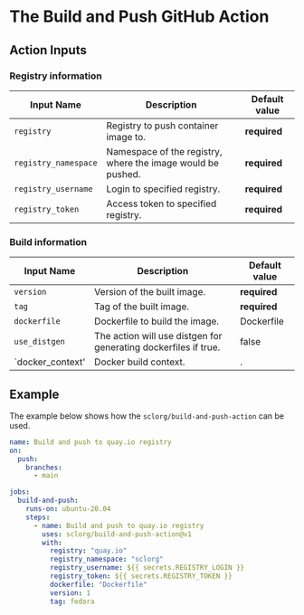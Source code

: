 # The Build and Push GitHub Action

## Action Inputs

### Registry information

| Input Name           | Description                                                 | Default value |
|----------------------|-------------------------------------------------------------|---------------|
| `registry`           | Registry to push container image to.                        | **required**  |
| `registry_namespace` | Namespace of the registry, where the image would be pushed. | **required**  |
| `registry_username`  | Login to specified registry.                                | **required**  |
| `registry_token`     | Access token to specified registry.                         | **required**  |

### Build information

| Input Name       | Description                                                     | Default value |
|------------------|-----------------------------------------------------------------|---------------|
| `version `       | Version of the built image.                                     | **required**  |
| `tag`            | Tag of the built image.                                         | **required**  |
| `dockerfile`     | Dockerfile to build the image.                                  | Dockerfile    |
| `use_distgen`    | The action will use distgen for generating dockerfiles if true. | false         |
| `docker_context' | Docker build context.                                           | .             |



## Example

The example below shows how the `sclorg/build-and-push-action` can be used.

```yaml
name: Build and push to quay.io registry
on:
  push:
    branches:
      - main

jobs:
  build-and-push:
    runs-on: ubuntu-20.04
    steps:
      - name: Build and push to quay.io registry
        uses: sclorg/build-and-push-action@v1
        with:
          registry: "quay.io"
          registry_namespace: "sclorg"
          registry_username: ${{ secrets.REGISTRY_LOGIN }}
          registry_token: ${{ secrets.REGISTRY_TOKEN }}
          dockerfile: "Dockerfile"
          version: 1
          tag: fedora
```
